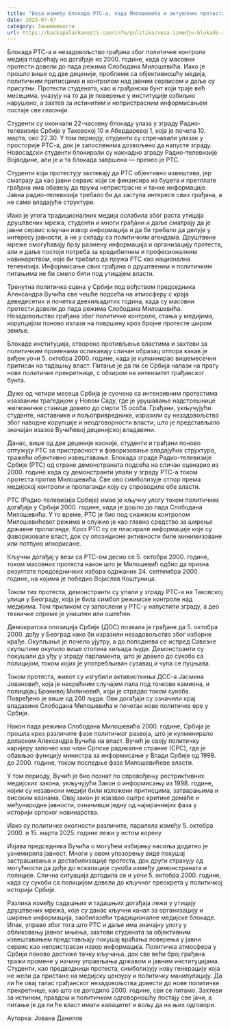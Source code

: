 ```yaml
---
title: "Веза између блокаде РТС-а, пада Милошевића и актуелних протеста"
date: 2025-07-07
category: Занимљивости
url: https://backapalankavesti.com/info/politika/veza-izmedju-blokade-rts-a-pada-milosevica-i-aktuelnih-protesta/
---
```


Блокада РТС-а и незадовољство грађана због политичке контроле медија подсећају на догађаје из 2000. године, када су масовни протести довели до пада режима Слободана Милошевића. Иако је прошло више од две деценије, проблеми са објективношћу медија, политичким притисцима и контролом над јавним сервисом и даље су присутни. Протести студената, као и грађански бунт који траје већ месецима, указују на то да је поверење у институције озбиљно нарушено, а захтев за истинитим и непристрасним информисањем постаје све гласнији.

Студенти су окончали 22-часовну блокаду улаза у зграду Радио-телевизије Србије у Таковској 10 и Абердаревој 1, која је почела 10. марта, око 22.30. У том периоду, студенти су спречавали улазак у просторије РТС-а, док је запосленима дозвољено да напусте зграду. Новосадски студенти блокирали су накнадно зграду Радио-телевизије Војводине, али је и та блокада завршена — пренео је РТС.

Студенти који протестују захтевају да РТС објективно извештава, јер сматрају да као јавни сервис који се финансира из буџета и претплате грађана има обавезу да пружа непристрасне и тачне информације. Јавна радио-телевизија требало би да заступа интересе свих грађана, а не само владајуће структуре.

Иако је улога традиционалних медија ослабила због раста утицаја друштвених мрежа, студенти и многи грађани и даље сматрају да је јавни сервис кључан извор информација и да би требало да делује у интересу јавности, а не у складу са политичким агендама. Друштвене мреже омогућавају брзу размену информација и организацију протеста, али и даље постоји потреба за кредибилним и професионалним новинарством, које би требало да пружа РТС као национална телевизија. Информисање свих грађана о друштвеним и политичким питањима не би смело бити под утицајем власти.

Тренутна политичка сцена у Србији под вођством председника Александра Вучића све чешће подсећа на атмосферу с краја деведесетих и почетка двехиљадитих година, када су масовни протести довели до пада режима Слободана Милошевића. Незадовољство грађана због политичке контроле, стања у медијима, корупцијом поново излази на површину кроз бројне протесте широм земље.

Блокаде институција, отворено противљење властима и захтеви за политичким променама осликавају сличан образац отпора какав је виђен уочи 5. октобра 2000. године, када је кулминирао вишемесечни притисак на тадашњу власт. Питање је да ли се Србија налази на прагу нове политичке прекретнице, с обзиром на интензитет грађанског бунта.

Дуже од четири месеца Србија је суочена са интензивним протестима изазваним трагедијом у Новом Саду, где је урушавање надстрешнице железничке станице довело до смрти 15 особа. Грађани, укључујући студенте, наставнике и пољопривреднике, изразили су незадовољство због наводне корупције и неодговорности власти, што је представљало значајан изазов Вучићевој деценијској владавини.

Данас, више од две деценије касније, студенти и грађани поново оптужују РТС за пристрасност и фаворизовање владајућих структура, тражећи објективно извештавање. Блокада зграде Радио-телевизије Србије (РТС) од стране демонстраната подсећа на сличан сценарио из 2000. године када су демонстранти упали у зграду РТС-а током протеста против Милошевића. Све ово симболизује отпор према медијској контроли и пропаганди коју су спроводиле обе власти.

РТС (Радио-телевизија Србије) имао је кључну улогу током политичких догађаја у Србији 2000. године, када је дошло до пада Слободана Милошевића. У то време, РТС је био под снажном контролом Милошевићевог режима и служио је као главно средство за ширење државне пропаганде. Кроз РТС су се пласирале информације које су фаворизовале власт, док су опозиционе активности биле минимизоване или потпуно игнорисане.

Кључни догађај у вези са РТС-ом десио се 5. октобра 2000. године, током масовних протеста након што је Милошевић одбио да призна резултате председничких избора одржаних 24. септембра 2000. године, на којима је победио Војислав Коштуница.

Током тих протеста, демонстранти су упали у зграду РТС-а на Таковској улици у Београду, која је била симбол режимске контроле над медијима. Том приликом су запослени у РТС-у напустили зграду, а део техничке опреме је уништен или оштећен.

Демократска опозиција Србије (ДОС) позвала је грађане да 5. октобра 2000. дођу у Београд како би изразили незадовољство због изборне крађе. Окупљање је почело ујутру, а до поподнева се испред Савезне скупштине окупило више стотина хиљада људи. Демонстранти су покушали да уђу у зграду парламента, што је довело до сукоба са полицијом, током којих је употребљиван сузавац и чула се пуцњава.

Током протеста, живот су изгубили активисткиња ДСС-а Јасмина Јовановић, која је несрећним случајем пала под точкове камиона, и полицајац Бранивој Милиновић, који је страдао током сукоба. Повређено је више од 200 људи. Ови догађаји су означили крај владавине Слободана Милошевића и почетак нове политичке ере у Србији.

Након пада режима Слободана Милошевића 2000. године, Србија је прошла кроз различите фазе политичког развоја, што је кулминирало доласком Александра Вучића на власт. Вучић је своју политичку каријеру започео као члан Српске радикалне странке (СРС), где је обављао функцију министра за информисање у Влади Србије од 1998. до 2000. године, током последње фазе Милошевићеве власти.

У том периоду, Вучић је био познат по спровођењу рестриктивних медијских закона, укључујући Закон о информисању из 1998. године, којим су независни медији били изложени притисцима, затварањима и високим казнама. Овај закон је изазвао оштре критике домаће и међународне јавности, означивши једну од најмрачнијих фаза у историји српског новинарства.

Иако су политичке околности различите, паралела између 5. октобра 2000. и 15. марта 2025. године лежи у истом корену

Изјава председника Вучића о могућем избијању насиља додатно је узнемирила јавност. Многи у овом упозорењу виде покушај застрашивања и дестабилизације протеста, док други страхују од могућности да дође до ескалације сукоба између демонстраната и полиције. Слична ситуација догодила се и уочи 5. октобра 2000. године, када су сукоби са полицијом довели до кључног преокрета у политичкој историји Србије.

Разлика између садашњих и тадашњих догађаја лежи у утицају друштвених мрежа, које су данас кључни канал за организацију и ширење информација, заобилазећи традиционалне медијске блокаде. Ипак, управо због тога што РТС и даље има значајну улогу у обликовању јавног мњења, захтеви студената за објективним извештавањем представљају покушај враћања поверења у јавни сервис као непристрасан извор информација. Политичка атмосфера у Србији поново достиже тачку кључања, док све већи број грађана тражи промене у начину управљања државом и јавним институцијама. Студенти, као предводници протеста, симболизују нову генерацију која не жели да пристане на медијску цензуру и политичку манипулацију. Да ли ће овај талас грађанског незадовољства довести до нове политичке прекретнице, као што се догодило 2000. године, сви се питамо. Захтеви за истином, правдом и политичком одговорношћу постају све јачи, а питање је да ли ће власт имати капацитет и вољу да на њих одговори.

Ауторка: Јована Данилов
